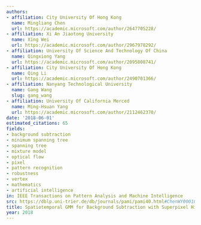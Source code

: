 ```yaml
---
authors:
- affiliation: City University Of Hong Kong
  name: Mingliang Chen
  url: https://academic.microsoft.com/author/2647705228/
- affiliation: Xi An Jiaotong University
  name: Xing Wei
  url: https://academic.microsoft.com/author/2967978292/
- affiliation: University Of Science And Technology Of China
  name: Qingxiong Yang
  url: https://academic.microsoft.com/author/2095808741/
- affiliation: City University Of Hong Kong
  name: Qing Li
  url: https://academic.microsoft.com/author/2490701366/
- affiliation: Nanyang Technological University
  name: Gang Wang
  slug: gang_wang
- affiliation: University Of California Merced
  name: Ming-Hsuan Yang
  url: https://academic.microsoft.com/author/2112462370/
date: '2018-06-01'
estimated_citations: 65
fields:
- background subtraction
- minimum spanning tree
- spanning tree
- mixture model
- optical flow
- pixel
- pattern recognition
- robustness
- vertex
- mathematics
- artificial intelligence
in: IEEE Transactions on Pattern Analysis and Machine Intelligence
src: https://dblp.uni-trier.de/db/journals/pami/pami40.html#ChenWY00018
title: Spatiotemporal GMM for Background Subtraction with Superpixel Hierarchy
year: 2018
---
```

